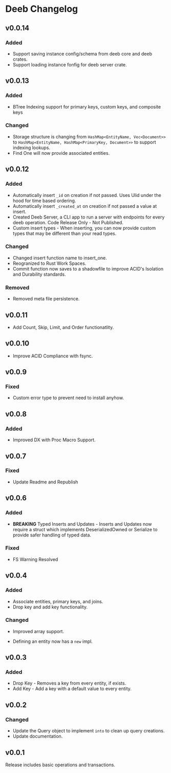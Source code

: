 # Deeb Changelog

## v0.0.14

### Added

- Support saving instance config/schema from deeb core and deeb crates.
- Support loading instance fonfig for deeb server crate.

## v0.0.13

### Added

- BTree Indexing support for primary keys, custom keys, and composite keys

### Changed

- Storage structure is changing from `HashMap<EntityName, Vec<Document>>` to `HashMap<EntityName, HashMap<PrimaryKey, Document>>` to support indexing lookups.
- Find One will now provide associated entities.

## v0.0.12

### Added

- Automatically insert `_id` on creation if not passed. Uses Ulid under the hood for time based ordering.
- Automatically insert `_created_at` on creation if not passed a value at insert.
- Created Deeb Server, a CLI app to run a server with endpoints for every deeb operation. Code Release Only - Not Published.
- Custom insert types - When inserting, you can now provide custom types that may be different than your read types.

### Changed

- Changed insert function name to insert_one.
- Reogranized to Rust Work Spaces.
- Commit function now saves to a shadowfile to improve ACID's Isolation and Durability standards.

### Removed

- Removed meta file persistence.

## v0.0.11

- Add Count, Skip, Limit, and Order functionatlity.

## v0.0.10

- Improve ACID Compliance with fsync.

## v0.0.9

### Fixed

- Custom error type to prevent need to install anyhow.

## v0.0.8

### Added

- Improved DX with Proc Macro Support.

## v0.0.7

### Fixed

- Update Readme and Republish

## v0.0.6

### Added

- **BREAKING** Typed Inserts and Updates - Inserts and Updates now require a struct which implements DeserializedOwned or Serialize to provide safer handling of typed data.

### Fixed

- FS Warning Resolved

## v0.0.4

### Added

- Associate entities, primary keys, and joins.
- Drop key and add key functionality.

### Changed

- Improved array support.

- Defining an entity now has a `new` impl.

## v0.0.3

### Added

- Drop Key - Removes a key from every entity, if exists.
- Add Key - Add a key with a default value to every entity.

## v0.0.2

### Changed

- Update the Query object to implement `into` to clean up query creations.
- Update documentation.

## v0.0.1

Release includes basic operations and transactions.
